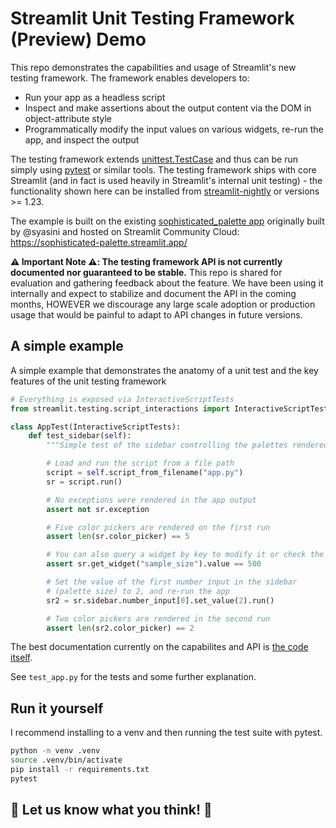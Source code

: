 # Streamlit Unit Testing Framework (Preview) Demo

This repo demonstrates the capabilities and usage of Streamlit's new testing framework. The framework enables
developers to:

- Run your app as a headless script
- Inspect and make assertions about the output content via the DOM in object-attribute style
- Programmatically modify the input values on various widgets, re-run the app, and inspect the output

The testing framework extends [unittest.TestCase](https://docs.python.org/3/library/unittest.html#test-cases)
and thus can be run simply using [pytest](https://docs.pytest.org/en/7.3.x/) or similar tools. The testing
framework ships with core Streamlit (and in fact is used heavily in Streamlit's internal unit testing) -
the functionality shown here can be installed from [streamlit-nightly](https://pypi.org/project/streamlit-nightly/)
or versions >= 1.23.

The example is built on the existing [sophisticated_palette app](https://github.com/syasini/sophisticated_palette)
originally built by @syasini and hosted on Streamlit Community Cloud: https://sophisticated-palette.streamlit.app/

**⚠️ Important Note ⚠️: The testing framework API is not currently documented nor guaranteed to be stable.**
This repo is shared for evaluation and gathering feedback about the feature. We have been using it
internally and expect to stabilize and document the API in the coming months, HOWEVER we discourage
any large scale adoption or production usage that would be painful to adapt to API changes in future versions.

## A simple example

A simple example that demonstrates the anatomy of a unit test and the key features of the unit testing framework

```python
# Everything is exposed via InteractiveScriptTests
from streamlit.testing.script_interactions import InteractiveScriptTests

class AppTest(InteractiveScriptTests):
    def test_sidebar(self):
        """Simple test of the sidebar controlling the palettes rendered"""

        # Load and run the script from a file path
        script = self.script_from_filename("app.py")
        sr = script.run()

        # No exceptions were rendered in the app output
        assert not sr.exception

        # Five color pickers are rendered on the first run
        assert len(sr.color_picker) == 5

        # You can also query a widget by key to modify it or check the value
        assert sr.get_widget("sample_size").value == 500

        # Set the value of the first number input in the sidebar
        # (palette size) to 2, and re-run the app
        sr2 = sr.sidebar.number_input[0].set_value(2).run()

        # Two color pickers are rendered in the second run
        assert len(sr2.color_picker) == 2
```

The best documentation currently on the capabilites and API is
[the code itself](https://github.com/streamlit/streamlit/tree/develop/lib/streamlit/testing).

See `test_app.py` for the tests and some further explanation.

## Run it yourself

I recommend installing to a venv and then running the test suite with pytest.

```sh
python -m venv .venv
source .venv/bin/activate
pip install -r requirements.txt
pytest
```

## 🎈 Let us know what you think! 🎈
